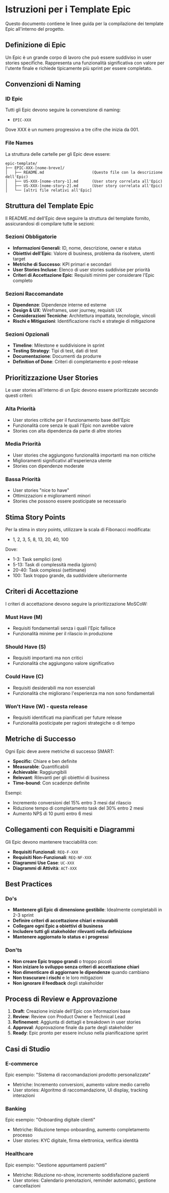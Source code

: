 # Istruzioni per i Template Epic

Questo documento contiene le linee guida per la compilazione dei template Epic all'interno del progetto.

## Definizione di Epic

Un Epic è un grande corpo di lavoro che può essere suddiviso in user stories specifiche. Rappresenta una funzionalità significativa con valore per l'utente finale e richiede tipicamente più sprint per essere completato.

## Convenzioni di Naming

### ID Epic
Tutti gli Epic devono seguire la convenzione di naming:
- `EPIC-XXX`

Dove XXX è un numero progressivo a tre cifre che inizia da 001.

### File Names
La struttura delle cartelle per gli Epic deve essere:
```
epic-template/
├── EPIC-XXX-[nome-breve]/
│   ├── README.md                     (Questo file con la descrizione dell'Epic)
│   ├── US-XXX-[nome-story-1].md      (User story correlata all'Epic)
│   ├── US-XXX-[nome-story-2].md      (User story correlata all'Epic)
│   └── [altri file relativi all'Epic]
```

## Struttura del Template Epic

Il README.md dell'Epic deve seguire la struttura del template fornito, assicurandosi di compilare tutte le sezioni:

### Sezioni Obbligatorie
- **Informazioni Generali**: ID, nome, descrizione, owner e status
- **Obiettivi dell'Epic**: Valore di business, problema da risolvere, utenti target
- **Metriche di Successo**: KPI primari e secondari
- **User Stories Incluse**: Elenco di user stories suddivise per priorità
- **Criteri di Accettazione Epic**: Requisiti minimi per considerare l'Epic completo

### Sezioni Raccomandate
- **Dipendenze**: Dipendenze interne ed esterne
- **Design & UX**: Wireframes, user journey, requisiti UX
- **Considerazioni Tecniche**: Architettura impattata, tecnologie, vincoli
- **Rischi e Mitigazioni**: Identificazione rischi e strategie di mitigazione

### Sezioni Opzionali
- **Timeline**: Milestone e suddivisione in sprint
- **Testing Strategy**: Tipi di test, dati di test
- **Documentazione**: Documenti da produrre
- **Definition of Done**: Criteri di completamento e post-release

## Prioritizzazione User Stories

Le user stories all'interno di un Epic devono essere prioritizzate secondo questi criteri:

### Alta Priorità
- User stories critiche per il funzionamento base dell'Epic
- Funzionalità core senza le quali l'Epic non avrebbe valore
- Stories con alta dipendenza da parte di altre stories

### Media Priorità
- User stories che aggiungono funzionalità importanti ma non critiche
- Miglioramenti significativi all'esperienza utente
- Stories con dipendenze moderate

### Bassa Priorità
- User stories "nice to have"
- Ottimizzazioni e miglioramenti minori
- Stories che possono essere posticipate se necessario

## Stima Story Points

Per la stima in story points, utilizzare la scala di Fibonacci modificata:
- 1, 2, 3, 5, 8, 13, 20, 40, 100

Dove:
- 1-3: Task semplici (ore)
- 5-13: Task di complessità media (giorni)
- 20-40: Task complessi (settimane)
- 100: Task troppo grande, da suddividere ulteriormente

## Criteri di Accettazione

I criteri di accettazione devono seguire la prioritizzazione MoSCoW:

### Must Have (M)
- Requisiti fondamentali senza i quali l'Epic fallisce
- Funzionalità minime per il rilascio in produzione

### Should Have (S)
- Requisiti importanti ma non critici
- Funzionalità che aggiungono valore significativo

### Could Have (C)
- Requisiti desiderabili ma non essenziali
- Funzionalità che migliorano l'esperienza ma non sono fondamentali

### Won't Have (W) - questa release
- Requisiti identificati ma pianificati per future release
- Funzionalità posticipate per ragioni strategiche o di tempo

## Metriche di Successo

Ogni Epic deve avere metriche di successo SMART:
- **Specific**: Chiare e ben definite
- **Measurable**: Quantificabili
- **Achievable**: Raggiungibili
- **Relevant**: Rilevanti per gli obiettivi di business
- **Time-bound**: Con scadenze definite

Esempi:
- Incremento conversioni del 15% entro 3 mesi dal rilascio
- Riduzione tempo di completamento task del 30% entro 2 mesi
- Aumento NPS di 10 punti entro 6 mesi

## Collegamenti con Requisiti e Diagrammi

Gli Epic devono mantenere tracciabilità con:

- **Requisiti Funzionali**: `REQ-F-XXX`
- **Requisiti Non-Funzionali**: `REQ-NF-XXX`
- **Diagrammi Use Case**: `UC-XXX`
- **Diagrammi di Attività**: `ACT-XXX`

## Best Practices

### Do's
- **Mantenere gli Epic di dimensione gestibile**: Idealmente completabili in 2-3 sprint
- **Definire criteri di accettazione chiari e misurabili**
- **Collegare ogni Epic a obiettivi di business**
- **Includere tutti gli stakeholder rilevanti nella definizione**
- **Mantenere aggiornato lo status e i progressi**

### Don'ts
- **Non creare Epic troppo grandi** o troppo piccoli
- **Non iniziare lo sviluppo senza criteri di accettazione chiari**
- **Non dimenticare di aggiornare le dipendenze** quando cambiano
- **Non trascurare i rischi** e le loro mitigazioni
- **Non ignorare il feedback** degli stakeholder

## Process di Review e Approvazione

1. **Draft**: Creazione iniziale dell'Epic con informazioni base
2. **Review**: Review con Product Owner e Technical Lead
3. **Refinement**: Aggiunta di dettagli e breakdown in user stories
4. **Approval**: Approvazione finale da parte degli stakeholder
5. **Ready**: Epic pronto per essere incluso nella pianificazione sprint

## Casi di Studio

### E-commerce
Epic esempio: "Sistema di raccomandazioni prodotto personalizzate"
- Metriche: Incremento conversioni, aumento valore medio carrello
- User stories: Algoritmo di raccomandazione, UI display, tracking interazioni

### Banking
Epic esempio: "Onboarding digitale clienti"
- Metriche: Riduzione tempo onboarding, aumento completamento processo
- User stories: KYC digitale, firma elettronica, verifica identità

### Healthcare
Epic esempio: "Gestione appuntamenti pazienti"
- Metriche: Riduzione no-show, incremento soddisfazione pazienti
- User stories: Calendario prenotazioni, reminder automatici, gestione cancellazioni
